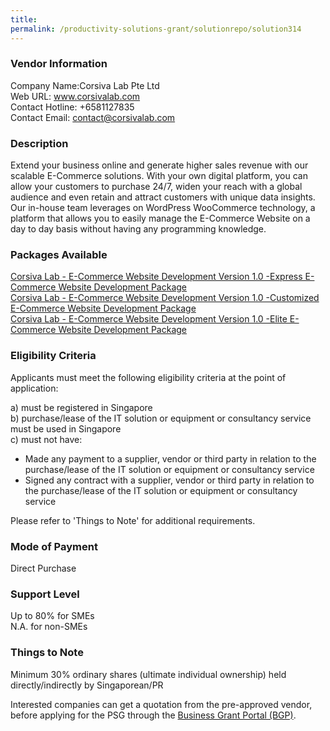 ```yaml
---
title: 
permalink: /productivity-solutions-grant/solutionrepo/solution314
---
```


### Vendor Information
Company Name:Corsiva Lab Pte Ltd <br>Web URL: www.corsivalab.com <br>Contact Hotline: +6581127835 <br>Contact Email: contact@corsivalab.com <br>

### Description

Extend your business online and generate higher sales revenue with our scalable E-Commerce solutions. With your own digital platform, you can allow your customers to purchase 24/7, widen your reach with a global audience and even retain and attract customers with unique data insights. Our in-house team leverages on WordPress WooCommerce technology, a platform that allows you to easily manage the E-Commerce Website on a day to day basis without having any programming knowledge.

### Packages Available

<a href='https://www.gobusiness.gov.sg/images/psg/Desensitised_Corsiva_20200318_Annex_3(mti)_Part_1.pdf' target='_blank'>Corsiva Lab - E-Commerce Website Development Version 1.0 -Express E-Commerce Website Development Package</a><br/>
<a href='https://www.gobusiness.gov.sg/images/psg/Desensitised_Corsiva_20200318_Annex_3(mti)_Part_2.pdf' target='_blank'>Corsiva Lab - E-Commerce Website Development Version 1.0 -Customized E-Commerce Website Development Package</a><br/>
<a href='https://www.gobusiness.gov.sg/images/psg/Desensitised_Corsiva_20200318_Annex_3(mti)_Part_3.pdf' target='_blank'>Corsiva Lab - E-Commerce Website Development Version 1.0 -Elite E-Commerce Website Development Package</a><br/>

### Eligibility Criteria

Applicants must meet the following eligibility criteria at the point of application:

a) must be registered in Singapore <br>
b) purchase/lease of the IT solution or equipment or consultancy service must be used in Singapore <br>
c) must not have:
- Made any payment to a supplier, vendor or third party in relation to the purchase/lease of the IT solution or equipment or consultancy service
- Signed any contract with a supplier, vendor or third party in relation to the purchase/lease of the IT solution or equipment or consultancy service

Please refer to 'Things to Note' for additional requirements.

### Mode of Payment
Direct Purchase

### Support Level
Up to 80% for SMEs <br>
N.A. for non-SMEs

### Things to Note
Minimum 30% ordinary shares (ultimate individual ownership) held directly/indirectly by Singaporean/PR

Interested companies can get a quotation from the pre-approved vendor, before applying for the PSG through the <a target='_blank' href='https://www.businessgrants.gov.sg/'>Business Grant Portal (BGP)</a>.
